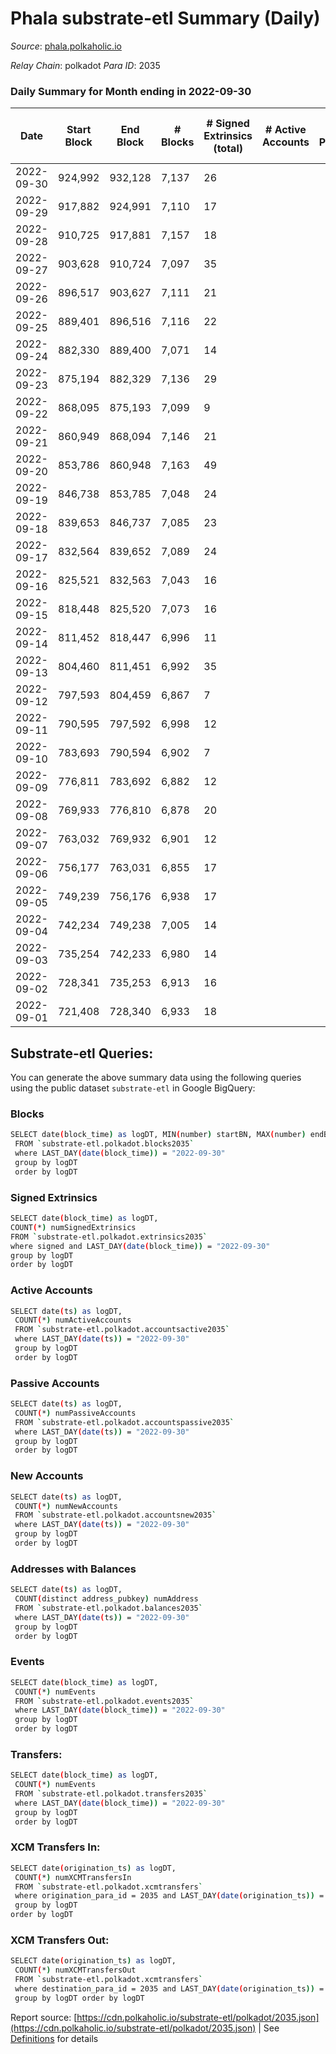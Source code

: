 # Phala substrate-etl Summary (Daily)

_Source_: [phala.polkaholic.io](https://phala.polkaholic.io)

*Relay Chain*: polkadot
*Para ID*: 2035



### Daily Summary for Month ending in 2022-09-30


| Date | Start Block | End Block | # Blocks | # Signed Extrinsics (total) | # Active Accounts | # Passive | # New | # Addresses with Balances | # Events | # Transfers | # XCM Transfers In | # XCM Transfers Out | Issues | 
| ---- | ----------- | --------- | -------- | --------------------------- | ----------------- | --------- | ----- | ------------------------- | -------- | ----------- | ------------------ | ------------------- | ------ |
| 2022-09-30 | 924,992 | 932,128 | 7,137 | 26 |  |  |  | 2,630 | 14,487 | 2 ($1,688.88) |   |   |  |
| 2022-09-29 | 917,882 | 924,991 | 7,110 | 17 |  |  |  | 2,627 | 14,340 | 2 ($0.63) |   |   |  |
| 2022-09-28 | 910,725 | 917,881 | 7,157 | 18 |  |  |  | 2,625 | 14,488 | 3 ($1,267.40) | 3 ($97.96) |   |  |
| 2022-09-27 | 903,628 | 910,724 | 7,097 | 35 |  |  |  | 2,624 | 14,487 | 4 ($346.08) |   | 11 ($60.45) |  |
| 2022-09-26 | 896,517 | 903,627 | 7,111 | 21 |  |  |  | 2,621 | 14,407 | 6 ($869.35) | 4 ($3.59) | 4 ($250.67) |  |
| 2022-09-25 | 889,401 | 896,516 | 7,116 | 22 |  |  |  | 2,616 | 14,449 | 5 ($1,359.02) | 2 ($4.85) | 11 ($1,020.13) |  |
| 2022-09-24 | 882,330 | 889,400 | 7,071 | 14 |  |  |  | 2,611 | 14,273 | 2 ($5,134.91) | 1 ($78.21) | 6 ($38.46) |  |
| 2022-09-23 | 875,194 | 882,329 | 7,136 | 29 |  |  |  | 2,610 | 14,582 | 4 ($5,135.47) | 9 ($5,099.35) | 11 ($223.81) |  |
| 2022-09-22 | 868,095 | 875,193 | 7,099 | 9 |  |  |  | 2,606 | 14,277 |   | 1 ($3.09) | 2 ($6.12) |  |
| 2022-09-21 | 860,949 | 868,094 | 7,146 | 21 |  |  |  | 2,606 | 14,466 | 4 ($117.80) | 1 ($193.81) | 5 ($226.55) |  |
| 2022-09-20 | 853,786 | 860,948 | 7,163 | 49 |  |  |  | 2,603 | 14,738 | 10 ($630.44) | 2 ($35.23) | 13 ($5,830.48) |  |
| 2022-09-19 | 846,738 | 853,785 | 7,048 | 24 |  |  |  | 2,597 | 14,284 | 4 ($111.82) | 1 ($84.77) | 2 ($50.02) |  |
| 2022-09-18 | 839,653 | 846,737 | 7,085 | 23 |  |  |  | 2,593 | 14,351 | 1 ($33.49) |   | 1 ($0.09) |  |
| 2022-09-17 | 832,564 | 839,652 | 7,089 | 24 |  |  |  | 2,589 | 14,387 | 2 ($32.02) | 3 ($11.02) | 3 ($40.39) |  |
| 2022-09-16 | 825,521 | 832,563 | 7,043 | 16 |  |  |  | 2,587 | 14,205 | 4 ($19,006.92) |   |   |  |
| 2022-09-15 | 818,448 | 825,520 | 7,073 | 16 |  |  |  | 2,584 | 14,269 | 1 ($19,298.84) |   | 2 ($19.57) |  |
| 2022-09-14 | 811,452 | 818,447 | 6,996 | 11 |  |  |  | 2,582 | 14,076 | 1 ($2.41) |   | 1 ($0.10) |  |
| 2022-09-13 | 804,460 | 811,451 | 6,992 | 35 |  |  |  | 2,582 | 14,207 | 6 ($33.36) |   | 2 ($37.36) |  |
| 2022-09-12 | 797,593 | 804,459 | 6,867 | 7 |  |  |  | 2,581 | 13,794 | 1 ($0.51) |   | 2 ($262.26) |  |
| 2022-09-11 | 790,595 | 797,592 | 6,998 | 12 |  |  |  | 2,580 | 14,093 |   |   | 1 ($0.09) |  |
| 2022-09-10 | 783,693 | 790,594 | 6,902 | 7 |  |  |  | 2,579 | 13,864 | 1 ($0.59) |   | 2 ($1,050.59) |  |
| 2022-09-09 | 776,811 | 783,692 | 6,882 | 12 |  |  |  | 2,579 | 13,853 | 3 ($52.50) |   |   |  |
| 2022-09-08 | 769,933 | 776,810 | 6,878 | 20 |  |  |  | 2,578 | 13,914 |   |   | 2 ($3.30) |  |
| 2022-09-07 | 763,032 | 769,932 | 6,901 | 12 |  |  |  | 2,577 | 13,903 | 2 ($2.41) | 1 ($0.02) | 3 ($7.90) |  |
| 2022-09-06 | 756,177 | 763,031 | 6,855 | 17 |  |  |  | 2,576 | 13,832 | 3 ($44.33) |   | 1 ($4.48) |  |
| 2022-09-05 | 749,239 | 756,176 | 6,938 | 17 |  |  |  | 2,573 | 14,012 | 2 ($1,650,971.29) |   |   |  |
| 2022-09-04 | 742,234 | 749,238 | 7,005 | 14 |  |  |  | 2,573 | 14,102 | 2 ($308.93) |   |   |  |
| 2022-09-03 | 735,254 | 742,233 | 6,980 | 14 |  |  |  | 2,573 | 14,067 | 7 ($541.88) | 1 ($290.99) |   |  |
| 2022-09-02 | 728,341 | 735,253 | 6,913 | 16 |  |  |  | 2,569 | 13,989 | 2 ($1.01) | 5 ($6.14) | 4 ($6.94) |  |
| 2022-09-01 | 721,408 | 728,340 | 6,933 | 18 |  |  |  | 2,566 | 14,023 | 6 ($1,045.17) | 3 ($1.12) | 3 ($1.11) |  |

## Substrate-etl Queries:
You can generate the above summary data using the following queries using the public dataset `substrate-etl` in Google BigQuery:

### Blocks
```bash
SELECT date(block_time) as logDT, MIN(number) startBN, MAX(number) endBN, COUNT(*) numBlocks 
 FROM `substrate-etl.polkadot.blocks2035`  
 where LAST_DAY(date(block_time)) = "2022-09-30" 
 group by logDT 
 order by logDT
```

### Signed Extrinsics
```bash
SELECT date(block_time) as logDT, 
COUNT(*) numSignedExtrinsics 
FROM `substrate-etl.polkadot.extrinsics2035`  
where signed and LAST_DAY(date(block_time)) = "2022-09-30" 
group by logDT 
order by logDT
```

### Active Accounts
```bash
SELECT date(ts) as logDT, 
 COUNT(*) numActiveAccounts 
 FROM `substrate-etl.polkadot.accountsactive2035` 
 where LAST_DAY(date(ts)) = "2022-09-30" 
 group by logDT 
 order by logDT
```

### Passive Accounts
```bash
SELECT date(ts) as logDT, 
 COUNT(*) numPassiveAccounts 
 FROM `substrate-etl.polkadot.accountspassive2035` 
 where LAST_DAY(date(ts)) = "2022-09-30" 
 group by logDT 
 order by logDT
```

### New Accounts
```bash
SELECT date(ts) as logDT, 
 COUNT(*) numNewAccounts 
 FROM `substrate-etl.polkadot.accountsnew2035` 
 where LAST_DAY(date(ts)) = "2022-09-30" 
 group by logDT
 order by logDT
```

### Addresses with Balances
```bash
SELECT date(ts) as logDT,
 COUNT(distinct address_pubkey) numAddress 
 FROM `substrate-etl.polkadot.balances2035` 
 where LAST_DAY(date(ts)) = "2022-09-30" 
 group by logDT 
 order by logDT
```

### Events
```bash
SELECT date(block_time) as logDT, 
 COUNT(*) numEvents 
 FROM `substrate-etl.polkadot.events2035` 
 where LAST_DAY(date(block_time)) = "2022-09-30" 
 group by logDT 
 order by logDT
```

### Transfers:
```bash
SELECT date(block_time) as logDT, 
 COUNT(*) numEvents 
 FROM `substrate-etl.polkadot.transfers2035` 
 where LAST_DAY(date(block_time)) = "2022-09-30" 
 group by logDT 
 order by logDT
```

### XCM Transfers In:
```bash
SELECT date(origination_ts) as logDT, 
 COUNT(*) numXCMTransfersIn 
 FROM `substrate-etl.polkadot.xcmtransfers` 
 where origination_para_id = 2035 and LAST_DAY(date(origination_ts)) = "2022-09-30" 
 group by logDT 
order by logDT
```

### XCM Transfers Out:
```bash
SELECT date(origination_ts) as logDT, 
 COUNT(*) numXCMTransfersOut 
 FROM `substrate-etl.polkadot.xcmtransfers` 
 where destination_para_id = 2035 and LAST_DAY(date(origination_ts)) = "2022-09-30" 
 group by logDT order by logDT
```


Report source: [https://cdn.polkaholic.io/substrate-etl/polkadot/2035.json](https://cdn.polkaholic.io/substrate-etl/polkadot/2035.json) | See [Definitions](/DEFINITIONS.md) for details

